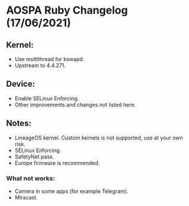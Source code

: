 # AOSPA Ruby Changelog (17/06/2021)

## Kernel:
* Use multithread for kswapd.
* Upstream to 4.4.271.

## Device:
* Enable SELinux Enforcing.
* Other improvements and changes not listed here.

## Notes:
* LineageOS kernel. Custom kernels is not supported, use at your own risk.
* SELinux Enforcing.
* SafetyNet pass.
* Europe firmware is recommended.

### What not works:
* Camera in some apps (for example Telegram).
* Miracast.
